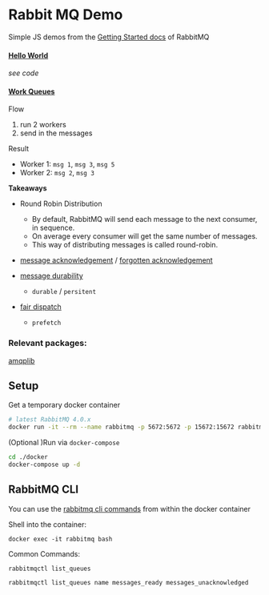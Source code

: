# Rabbit MQ Demo

Simple JS demos from the [Getting Started docs](https://www.rabbitmq.com/tutorials) of RabbitMQ

#### [Hello World](https://www.rabbitmq.com/tutorials/tutorial-one-javascript)

_see code_

#### [Work Queues](https://www.rabbitmq.com/tutorials/tutorial-two-javascript)

Flow

1. run 2 workers
2. send in the messages

Result

- Worker 1: `msg 1`, `msg 3`, `msg 5`
- Worker 2: `msg 2`, `msg 3`

**Takeaways**

- Round Robin Distribution

  - By default, RabbitMQ will send each message to the next consumer, in sequence.
  - On average every consumer will get the same number of messages.
  - This way of distributing messages is called round-robin.

- [message acknowledgement](https://www.rabbitmq.com/tutorials/tutorial-two-javascript#message-acknowledgment) / [forgotten acknowledgement](https://www.rabbitmq.com/tutorials/tutorial-two-javascript#forgotten-acknowledgment)

- [message durability](https://www.rabbitmq.com/tutorials/tutorial-two-javascript#message-durability)

  - `durable` / `persitent`

- [fair dispatch](https://www.rabbitmq.com/tutorials/tutorial-two-javascript#fair-dispatch)
  - `prefetch`

### Relevant packages:

[amqplib](https://amqp-node.github.io/amqplib/)

## Setup

Get a temporary docker container

```bash
# latest RabbitMQ 4.0.x
docker run -it --rm --name rabbitmq -p 5672:5672 -p 15672:15672 rabbitmq:4.0-management
```

(Optional )Run via `docker-compose`

```bash
cd ./docker
docker-compose up -d
```

## RabbitMQ CLI

You can use the [rabbitmq cli commands](https://www.rabbitmq.com/docs/cli) from within the docker container

Shell into the container:

`docker exec -it rabbitmq bash`

Common Commands:

`rabbitmqctl list_queues`

`rabbitmqctl list_queues name messages_ready messages_unacknowledged`
